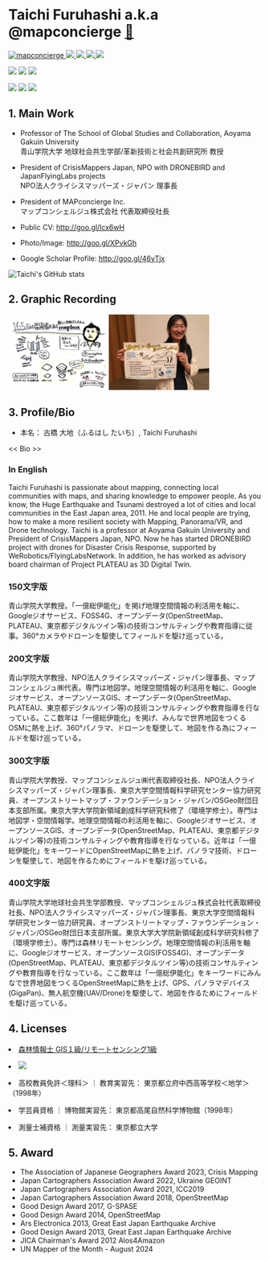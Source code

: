 # Taichi Furuhashi a.k.a @mapconcierge [💊](https://github.com/mapconcierge/PrescriptionRecord4taichi/tree/master)

<p align="left"> 
  <a href="https://github.com/mapconcierge/mapconcierge/">
    <img src="https://komarev.com/ghpvc/?username=mapconcierge" alt="mapconcierge" />
  </a>
  <a href="http://twitter.com/mapconcierge">
    <img height="20" src="https://img.shields.io/twitter/follow/mapconcierge?label=Twitter&logo=twitter&style=flat" />
  </a>
  <a href="https://github.com/mapconcierge">
    <img height="20" src="https://img.shields.io/github/followers/mapconcierge?label=follow&logo=github&style=flat" />
  </a>

  <a href="http://qiita.com/mapconcierge">
    <img height="20" src="https://qiita-badge.apiapi.app/s/mapconcierge/posts.svg" />
  </a>
  <a href="http://qiita.com/mapconcierge">
    <img height="20" src="https://qiita-badge.apiapi.app/s/mapconcierge/contributions.svg" />
  </a>
</p>

<img src="https://github.com/mapconcierge/mapconcierge/blob/master/img/taichifuruhashi_kao.jpg?raw=true" height="200"> <img src="https://github.com/mapconcierge/mapconcierge/blob/master/img/taichifuruhashi_kao2.jpg?raw=true" height="200"> <img src="https://github.com/mapconcierge/mapconcierge/blob/master/img/taichifuruhashi_kao_remini.jpg?raw=true" height="200">

<img src="https://github.com/mapconcierge/mapconcierge/blob/master/img/taichifuruhashi_kao3.jpg?raw=true" height="200"> <img src="https://user-images.githubusercontent.com/416977/181694759-7e65b9f7-b526-4add-852e-18f3f8514c0b.jpeg" height="200"> <img src="https://user-images.githubusercontent.com/416977/181694779-02c0529b-2fee-4820-b682-6f37ad890f17.jpeg" height="200">


## 1. Main Work
* Professor of The School of Global Studies and Collaboration, Aoyama Gakuin University<br> 青山学院大学 地球社会共生学部/革新技術と社会共創研究所 教授
* President of CrisisMappers Japan, NPO with DRONEBIRD and JapanFlyingLabs projects<br> NPO法人クライシスマッパーズ・ジャパン 理事長
* President of MAPconcierge Inc.<br> マップコンシェルジュ株式会社 代表取締役社長

* Public CV: http://goo.gl/lcx6wH
* Photo/Image: http://goo.gl/XPvkGh
* Google Scholar Profile: http://goo.gl/46yTjx

![Taichi's GitHub stats](https://github-readme-stats.vercel.app/api?username=mapconcierge)


## 2. Graphic Recording
<img src=https://github.com/furuhashilab/grareco/raw/master/ICC2019TOKYO/ICC2019TOKYO_EricGandersenSCAN-1275.jpg width=200><img src=https://github.com/furuhashilab/grareco/raw/master/ICC2019TOKYO/ICC2019TOKYO_AyakoKagawa.jpg width=200>


## 3. Profile/Bio
 * 本名： 古橋 大地（ふるはし たいち）, Taichi Furuhashi

<< Bio >>
### In English
Taichi Furuhashi is passionate about mapping, connecting local communities with maps, and sharing knowledge to empower people. As you know, the Huge Earthquake and Tsunami destroyed a lot of cities and local communities in the East Japan area, 2011. He and local people are trying, how to make a more resilient society with Mapping, Panorama/VR, and Drone technology. Taichi is a professor at Aoyama Gakuin University and President of CrisisMappers Japan, NPO. Now he has started DRONEBIRD project with drones for Disaster Crisis Response, supported by WeRobotics/FlyingLabsNetwork. In addition, he has worked as advisory board chairman of Project PLATEAU as 3D Digital Twin.


### 150文字版
青山学院大学教授。「一億総伊能化」を掲げ地理空間情報の利活用を軸に、Googleジオサービス、FOSS4G、オープンデータ(OpenStreetMap、PLATEAU、東京都デジタルツイン等)の技術コンサルティングや教育指導に従事。360°カメラやドローンを駆使してフィールドを駆け巡っている。

### 200文字版
青山学院大学教授、NPO法人クライシスマッパーズ・ジャパン理事長、マップコンシェルジュ㈱代表。専門は地図学。地理空間情報の利活用を軸に、Googleジオサービス、オープンソースGIS、オープンデータ(OpenStreetMap、PLATEAU、東京都デジタルツイン等)の技術コンサルティングや教育指導を行なっている。ここ数年は「一億総伊能化」を掲げ、みんなで世界地図をつくるOSMに熱を上げ、360°パノラマ、ドローンを駆使して、地図を作る為にフィールドを駆け巡っている。

### 300文字版
青山学院大学教授、マップコンシェルジュ㈱代表取締役社長、NPO法人クライシスマッパーズ・ジャパン理事長、東京大学空間情報科学研究センター協力研究員、オープンストリートマップ・ファウンデーション・ジャパン/OSGeo財団日本支部所属。東京大学大学院新領域創成科学研究科修了（環境学修士）。専門は地図学・空間情報学。地理空間情報の利活用を軸に、Googleジオサービス、オープンソースGIS、オープンデータ(OpenStreetMap、PLATEAU、東京都デジタルツイン等)の技術コンサルティングや教育指導を行なっている。近年は「一億総伊能化」をキーワードにOpenStreetMapに熱を上げ、パノラマ技術、ドローンを駆使して、地図を作るためにフィールドを駆け巡っている。

### 400文字版
青山学院大学地球社会共生学部教授、マップコンシェルジュ株式会社代表取締役社長、NPO法人クライシスマッパーズ・ジャパン理事長、東京大学空間情報科学研究センター協力研究員、オープンストリートマップ・ファウンデーション・ジャパン/OSGeo財団日本支部所属。東京大学大学院新領域創成科学研究科修了（環境学修士）。専門は森林リモートセンシング。地理空間情報の利活用を軸に、Googleジオサービス、オープンソースGIS(FOSS4G)、オープンデータ(OpenStreetMap、PLATEAU、東京都デジタルツイン等)の技術コンサルティングや教育指導を行なっている。ここ数年は「一億総伊能化」をキーワードにみんなで世界地図をつくるOpenStreetMapに熱を上げ、GPS、パノラマデバイス(GigaPan)、無人航空機(UAV/Drone)を駆使して、地図を作るためにフィールドを駆け巡っている。



## 4. Licenses
<p>
  <li><a href="https://www.jafta.or.jp/contents/jouhoushi/">森林情報士 GIS１級/リモートセンシング1級</a></li>
</p>

<p>
  <li><img src="https://github.com/mapconcierge/mapconcierge/assets/416977/54d77729-10e4-4892-bd46-87004d42ce1f" width="100"></li>
</p>

<p>
  <li>高校教員免許＜理科＞ ｜ 教育実習先： 東京都立府中西高等学校＜地学＞（1998年）</li>
</p>

<p>
  <li>学芸員資格 ｜ 博物館実習先： 東京都高尾自然科学博物館（1998年）</li>
</p>

<p>
  <li>測量士補資格 ｜ 測量実習先： 東京都立大学</li>
</p>

## 5. Award
 * The Association of Japanese Geographers Award 2023, Crisis Mapping
 * Japan Cartographers Association Award 2022, Ukraine GEOINT
 * Japan Cartographers Association Award 2021, ICC2019
 * Japan Cartographers Association Award 2018, OpenStreetMap
 * Good Design Award 2017, G-SPASE
 * Good Design Award 2014, OpenStreetMap
 * Ars Electronica 2013, Great East Japan Earthquake Archive
 * Good Design Award 2013, Great East Japan Earthquake Archive
 * JICA Chairman's Award 2012 Alos4Amazon
 * UN Mapper of the Month - August 2024
